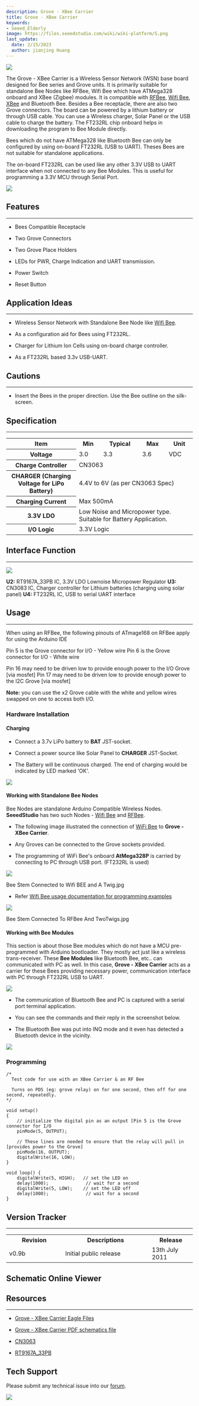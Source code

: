 ```yaml
---
description: Grove - XBee Carrier
title: Grove - XBee Carrier
keywords:
- Seeed_Elderly
image: https://files.seeedstudio.com/wiki/wiki-platform/S.png
last_update:
  date: 2/15/2023
  author: jianjing Huang
---
```

<!-- ---
name: Grove - XBee Carrier
category: Sensor
bzurl: https://www.seeedstudio.com/grove-xbee-carrier-p-905.html?cPath=132_134
oldwikiname:  Grove - XBee Carrier
prodimagename: Bee_Stem.jpg
surveyurl: https://www.research.net/r/Grove-XBee_Carrier
sku:  113020004
--- -->

![](https://files.seeedstudio.com/wiki/Grove-XBee_Carrier/img/Bee_Stem.jpg)

The Grove - XBee Carrier is a Wireless Sensor Network (WSN) base board designed for Bee series and Grove units. It is primarily suitable for standalone Bee Nodes like RFBee, Wifi Bee which have ATMega328 onboard and XBee (Zigbee) modules. It is compatible with [RFBee](/Seeed_Elderly/Bee/RFbee_V1.1-Wireless_Arduino_compatible_node "RFbee V1.1 - Wireless Arduino compatible node"), [Wifi Bee](/Seeed_Elderly/Bee/Wifi_Bee "Wifi Bee"), [XBee](http://garden.seeedstudio.com/index.php?title=Bee_series#ZigBee "Bee_series#ZigBee") and Bluetooth Bee. Besides a Bee receptacle, there are also two Grove connectors. The board can be powered by a lithium battery or through USB cable. You can use a Wireless charger, Solar Panel or the USB cable to charge the battery. The FT232RL chip onboard helps in downloading the program to Bee Module directly.

Bees which do not have ATMega328 like Bluetooth Bee can only be configured by using on-board FT232RL (USB to UART). Theses Bees are not suitable for standalone applications.

The on-board FT232RL can be used like any other 3.3V USB to UART interface when not connected to any Bee Modules. This is useful for programming a 3.3V MCU through Serial Port.

[![](https://files.seeedstudio.com/wiki/Seeed-WiKi/docs/images/300px-Get_One_Now_Banner-ragular.png)](https://www.seeedstudio.com/grove-xbee-carrier-p-905.html?cPath=132_134)

## Features

---

* Bees Compatible Receptacle

* Two Grove Connectors

* Two Grove Place Holders

* LEDs for PWR, Charge Indication and UART transmission.

* Power Switch

* Reset Button

## Application Ideas

---

* Wireless Sensor Network with Standalone Bee Node like [Wifi Bee](/Seeed_Elderly/Bee/Wifi_Bee "Wifi Bee").

* As a configuration aid for Bees using FT232RL.

* Charger for Lithium Ion Cells using on-board charge controller.

* As a FT232RL based 3.3v USB-UART.

## Cautions

---
<font color="red">
</font>

* Insert the Bees in the proper direction. Use the Bee outline on the silk-screen.

## Specification

---
<table  cellspacing="0" width="80%">
<tr>
<th scope="col"> Item
</th>
<th scope="col"> Min
</th>
<th scope="col"> Typical
</th>
<th scope="col"> Max
</th>
<th scope="col"> Unit
</th></tr>
<tr>
<th scope="row"> Voltage
</th>
<td> 3.0
</td>
<td> 3.3
</td>
<td> 3.6
</td>
<td> VDC
</td></tr>
<tr>
<th scope="row"> Charge Controller
</th>
<td colspan="4"> CN3063
</td></tr>
<tr>
<th scope="row"> CHARGER (Charging Voltage for LiPo Battery)
</th>
<td colspan="4"> 4.4V to 6V (as per CN3063 Spec)
</td></tr>
<tr>
<th scope="row"> Charging Current
</th>
<td colspan="4"> Max 500mA
</td></tr>
<tr>
<th scope="row">  3.3V LDO
</th>
<td colspan="4"> Low Noise and Micropower type. Suitable for Battery Application.
</td></tr>
<tr>
<th scope="row"> I/O Logic
</th>
<td colspan="4"> 3.3V Logic
</td></tr></table>

## Interface Function

---
![](https://files.seeedstudio.com/wiki/Grove-XBee_Carrier/img/Xbee_Carrier_Interface.jpg)

**U2:** RT9167A_33PB IC, 3.3V LDO Lownoise Micropower Regulator
**U3:** CN3083 IC, Charger controller for Lithium batteries (charging using solar panel)
**U4:** FT232RL IC, USB to serial UART interface

## Usage

---
When using an RFBee, the following pinouts of ATmage168 on RFBee apply for using the Arduino IDE

Pin 5 is the Grove connector for I/O - Yellow wire
 Pin 6 is the Grove connector for I/O - White wire

Pin 16 may need to be driven low to provide enough power to the I/O Grove [via mosfet]
 Pin 17 may need to be driven low to provide enough power to the I2C Grove [via mosfet]

**Note:** you can use the x2 Grove cable with the white and yellow wires swapped on one to access both I/O.

### Hardware Installation

#### Charging

<!-- Now you can choose a suitable battery for your application from **SeeedStudio** [Batteries and Chargers](/Solar_Charger_Shield_V2.2 "Solar_Charger_Shield_V2.2") -->

* Connect a 3.7v LiPo battery to **BAT** JST-socket.

* Connect a power source like Solar Panel to **CHARGER** JST-Socket.

* The Battery will be continuous charged. The end of charging would be indicated by LED marked 'OK'.

![](https://files.seeedstudio.com/wiki/Grove-XBee_Carrier/img/Bee_Stem_with_LiPOBattery_Being_Charged_By_SolarCell.jpg)

#### Working with Standalone Bee Nodes

Bee Nodes are standalone Arduino Compatible Wireless Nodes. **SeeedStudio** has two such Nodes - [Wifi Bee](/Seeed_Elderly/Bee/Wifi_Bee "Wifi Bee") and [RFBee](/Seeed_Elderly/Bee/RFbee_V1.1-Wireless_Arduino_compatible_node "RFbee V1.1 - Wireless Arduino compatible node").

* The following image illustrated the connection of [WiFi Bee](/Seeed_Elderly/Bee/Wifi_Bee "Wifi Bee") to **Grove - XBee Carrier**.

* Any Groves can be connected to the Grove sockets provided.

* The programming of WiFi Bee's onboard **AtMega328P** is carried by connecting to PC through USB port. (FT232RL is used)

![](https://files.seeedstudio.com/wiki/Grove-XBee_Carrier/img/Bee_Stem_Connected_to_Wifi_BEE_and_A_Grove.jpg)

Bee Stem Connected to Wifi BEE and A Twig.jpg

* Refer [Wifi Bee usage documentation for programming examples](http://garden.seeedstudio.com/index.php?title=Wifi_Bee#Usage "Wifi_Bee#Usage")

![](https://files.seeedstudio.com/wiki/Grove-XBee_Carrier/img/Bee_Stem_Connected_To_RFBee_And_TwoTwigs.jpg)

Bee Stem Connected To RFBee And TwoTwigs.jpg

#### Working with Bee Modules

This section is about those Bee modules which do not have a MCU pre-programmed with Arduino bootloader. They mostly act just like a wireless trans-receiver. These **Bee Modules** like Bluetooth Bee, etc.. can communicated with PC as well. In this case, **Grove - XBee Carrier** acts as a carrier for these Bees providing necessary power, communication interface with PC through FT232RL USB to UART.

<!-- *   In the below example [Bluetooth Bee](/Bluetooth_Bee "Bluetooth Bee") is connected to **Grove - XBee Carrier** and configured using USB-UART -->

![](https://files.seeedstudio.com/wiki/Grove-XBee_Carrier/img/Stem_XBee_Carrier_Connected_to_BluetoothBee.jpg)

* The communication of Bluetooth Bee and PC is captured with a serial port terminal application.

* You can see the commands and their reply in the screenshot below.

* The Bluetooth Bee was put into INQ mode and it even has detected a Bluetooth device in the vicinity.

![](https://files.seeedstudio.com/wiki/Grove-XBee_Carrier/img/Stem_XBee_Carrier_BluetoothBee_Commands.png)

<!-- *   For more information on using [Bluetooth Bee](/Bluetooth_Bee "Bluetooth Bee"), consult the [Bluetooth Bee Commands documentation](/Bluetooth_Bee#Commands_to_change_default_configuration "Bluetooth Bee"). -->

### Programming

```
/*
  Test code for use with an XBee Carrier & an RF Bee

  Turns on PD5 (eg: grove relay) on for one second, then off for one second, repeatedly.
*/

void setup()
{
    // initialize the digital pin as an output [Pin 5 is the Grove connector for I/O
    pinMode(5, OUTPUT);

    // These lines are needed to ensure that the relay will pull in [provides power to the Grove]
    pinMode(16, OUTPUT);
    digitalWrite(16, LOW);
}

void loop() {
    digitalWrite(5, HIGH);   // set the LED on
    delay(1000);              // wait for a second
    digitalWrite(5, LOW);    // set the LED off
    delay(1000);              // wait for a second
}
```

## Version Tracker

---
<table>
<tr>
<th> Revision
</th>
<th> Descriptions
</th>
<th> Release
</th></tr>
<tr>
<td width="300px"> v0.9b
</td>
<td width="500px"> Initial public release
</td>
<td width="200px"> 13th July 2011
</td></tr></table>

## Schematic Online Viewer

<div className="altium-ecad-viewer" data-project-src="https://files.seeedstudio.com/wiki/Grove-XBee_Carrier/res/PCBA-Grove%20XBee%20Carrier_Eagle.rar" style={{borderRadius: '0px 0px 4px 4px', height: 500, borderStyle: 'solid', borderWidth: 1, borderColor: 'rgb(241, 241, 241)', overflow: 'hidden', maxWidth: 1280, maxHeight: 700, boxSizing: 'border-box'}}>
</div>

## Resources

---

* [Grove - XBee Carrier  Eagle Files](https://files.seeedstudio.com/wiki/Grove-XBee_Carrier/res/PCBA-Grove%20XBee%20Carrier_Eagle.rar)

* [Grove - XBee Carrier PDF schematics file](https://files.seeedstudio.com/wiki/Grove-XBee_Carrier/res/Bee_Stem_v0.9b.pdf)

* [CN3063](http://www.consonance-elec.com/pdf/%E6%8A%80%E6%9C%AF%E8%AF%B4%E6%98%8E%E4%B9%A6/DSC-CN3063.pdf)

* [RT9167A_33PB](http://www.richtek.com/download_ds.jsp?s=238)

## Tech Support

Please submit any technical issue into our [forum](https://forum.seeedstudio.com/). <br />
<p style={{textAlign: 'center'}}><a href="https://www.seeedstudio.com/act-4.html?utm_source=wiki&utm_medium=wikibanner&utm_campaign=newproducts" target="_blank"><img src="https://files.seeedstudio.com/wiki/Wiki_Banner/new_product.jpg" /></a></p>
